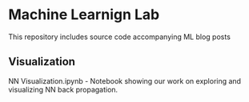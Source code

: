 # Machine Learnign Lab

This repository includes source code accompanying ML blog posts

## Visualization
NN Visualization.ipynb - Notebook showing our work on exploring and visualizing NN back propagation.
